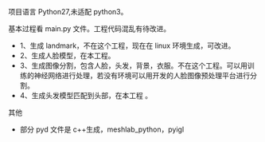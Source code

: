 项目语言 Python27,未适配 python3。

基本过程看 main.py 文件。工程代码混乱有待改进。

* 1、生成 landmark，不在这个工程，现在在 linux 环境生成，可改进。
* 2、生成人脸模型，在本工程。
* 3、生成图像分割，包含人脸，头发，背景，衣服。不在这个工程。可以用训练的神经网络进行处理，若没有环境可以用开发的人脸图像预处理平台进行分割。
* 4、生成头发模型匹配到头部，在本工程 。

其他
* 部分 pyd 文件是 c++生成，meshlab_python，pyigl
